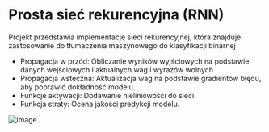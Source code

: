 # Prosta sieć rekurencyjna (RNN)
Projekt przedstawia implementację sieci rekurencyjnej, która znajduje zastosowanie do tłumaczenia maszynowego do klasyfikacji binarnej

 - Propagacja w przód: Obliczanie wyników wyjściowych na podstawie danych wejściowych i aktualnych wag i wyrazów wolnych
 - Propagacja wsteczna: Aktualizacja wag na podstawie gradientów błędu, aby poprawić dokładność modelu.
 - Funkcje aktywacji: Dodawanie nieliniowości do sieci.
 - Funkcja straty: Ocena jakości predykcji modelu.


![image](https://github.com/user-attachments/assets/739ec2f5-da19-4a0b-a047-3629c4e86028)
